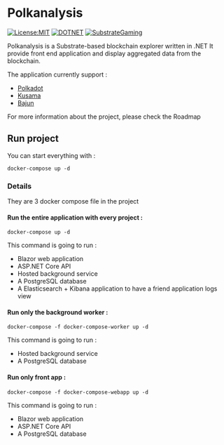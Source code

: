 # Polkanalysis
[![License:MIT](https://img.shields.io/badge/License-MIT-yellow.svg)](https://opensource.org/licenses/MIT)
[![DOTNET](https://img.shields.io/badge/Framework-NET_7_/_ASP_NET_Core_Blazor_/_NET_MAUI-green)](https://learn.microsoft.com/fr-fr/dotnet/core)
[![SubstrateGaming](https://img.shields.io/badge/Substrate_Gaming-Substrate.NET.Toolchain-blue)](https://github.com/SubstrateGaming)


Polkanalysis is a Substrate-based blockchain explorer written in .NET
It provide front end application and display aggregated data from the blockchain.

The application currently support :
* [Polkadot](https://polkadot.network)
* [Kusama](https://kusama.network/)
* [Bajun](https://ajuna.io/)

For more information about the project, please check the Roadmap

## Run project
You can start everything with :
```
docker-compose up -d
```

### Details
They are 3 docker compose file in the project
#### Run the entire application with every project :
```
docker-compose up -d
```

This command is going to run :
* Blazor web application
* ASP.NET Core API
* Hosted background service
* A PostgreSQL database
* A Elasticsearch + Kibana application to have a friend application logs view

#### Run only the background worker :
```
docker-compose -f docker-compose-worker up -d
```

This command is going to run :
* Hosted background service
* A PostgreSQL database

#### Run only front app :
```
docker-compose -f docker-compose-webapp up -d
```

This command is going to run :
* Blazor web application
* ASP.NET Core API
* A PostgreSQL database




